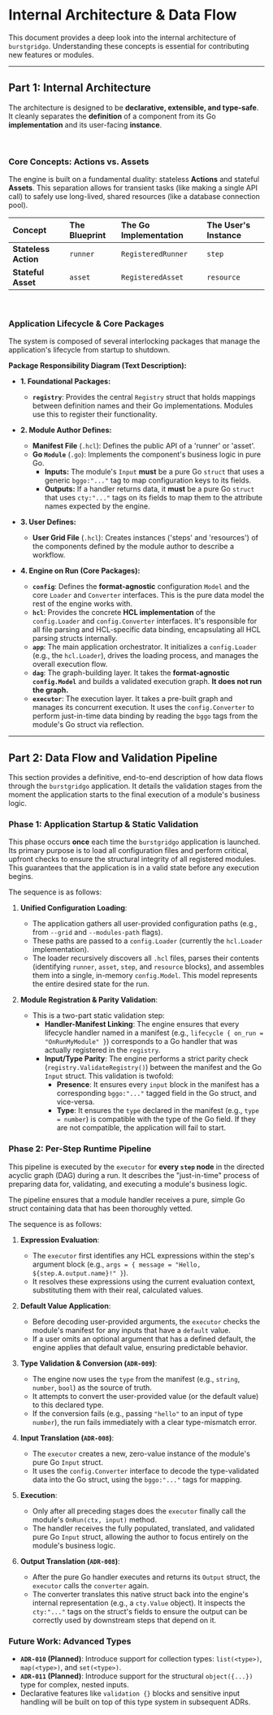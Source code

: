 # Internal Architecture & Data Flow

This document provides a deep look into the internal architecture of `burstgridgo`. Understanding these concepts is essential for contributing new features or modules.

---

## Part 1: Internal Architecture

The architecture is designed to be **declarative, extensible, and type-safe**. It cleanly separates the **definition** of a component from its Go **implementation** and its user-facing **instance**.

<br>

### Core Concepts: Actions vs. Assets

The engine is built on a fundamental duality: stateless **Actions** and stateful **Assets**. This separation allows for transient tasks (like making a single API call) to safely use long-lived, shared resources (like a database connection pool).

| Concept          | The Blueprint      | The Go Implementation | The User's Instance |
| :--------------- | :----------------- | :-------------------- | :------------------ |
| **Stateless Action** | `runner`           | `RegisteredRunner`    | `step`              |
| **Stateful Asset** | `asset`            | `RegisteredAsset`     | `resource`          |

<br>

### Application Lifecycle & Core Packages

The system is composed of several interlocking packages that manage the application's lifecycle from startup to shutdown.

**Package Responsibility Diagram (Text Description):**

* **1. Foundational Packages:**
    * **`registry`**: Provides the central `Registry` struct that holds mappings between definition names and their Go implementations. Modules use this to register their functionality.

* **2. Module Author Defines:**
    * **Manifest File** (`.hcl`): Defines the public API of a 'runner' or 'asset'.
    * **Go `Module`** (`.go`): Implements the component's business logic in pure Go.
        * **Inputs:** The module's `Input` **must** be a pure Go `struct` that uses a generic `bggo:"..."` tag to map configuration keys to its fields.
        * **Outputs:** If a handler returns data, it **must** be a pure Go `struct` that uses `cty:"..."` tags on its fields to map them to the attribute names expected by the engine.

* **3. User Defines:**
    * **User Grid File** (`.hcl`): Creates instances ('steps' and 'resources') of the components defined by the module author to describe a workflow.

* **4. Engine on Run (Core Packages):**
    * **`config`**: Defines the **format-agnostic** configuration `Model` and the core `Loader` and `Converter` interfaces. This is the pure data model the rest of the engine works with.
    * **`hcl`**: Provides the concrete **HCL implementation** of the `config.Loader` and `config.Converter` interfaces. It's responsible for all file parsing and HCL-specific data binding, encapsulating all HCL parsing structs internally.
    * **`app`**: The main application orchestrator. It initializes a `config.Loader` (e.g., the `hcl.Loader`), drives the loading process, and manages the overall execution flow.
    * **`dag`**: The graph-building layer. It takes the **format-agnostic `config.Model`** and builds a validated execution graph. **It does not run the graph.**
    * **`executor`**: The execution layer. It takes a pre-built graph and manages its concurrent execution. It uses the `config.Converter` to perform just-in-time data binding by reading the `bggo` tags from the module's Go struct via reflection.

---

## Part 2: Data Flow and Validation Pipeline

This section provides a definitive, end-to-end description of how data flows through the `burstgridgo` application. It details the validation stages from the moment the application starts to the final execution of a module's business logic.

### Phase 1: Application Startup & Static Validation

This phase occurs **once** each time the `burstgridgo` application is launched. Its primary purpose is to load all configuration files and perform critical, upfront checks to ensure the structural integrity of all registered modules. This guarantees that the application is in a valid state before any execution begins.

The sequence is as follows:

1.  **Unified Configuration Loading**:
    * The application gathers all user-provided configuration paths (e.g., from `--grid` and `--modules-path` flags).
    * These paths are passed to a `config.Loader` (currently the `hcl.Loader` implementation).
    * The loader recursively discovers all `.hcl` files, parses their contents (identifying `runner`, `asset`, `step`, and `resource` blocks), and assembles them into a single, in-memory `config.Model`. This model represents the entire desired state for the run.

2.  **Module Registration & Parity Validation**:
    * This is a two-part static validation step:
      * **Handler-Manifest Linking**: The engine ensures that every lifecycle handler named in a manifest (e.g., `lifecycle { on_run = "OnRunMyModule" }`) corresponds to a Go handler that was actually registered in the `registry`.
      * **Input/Type Parity**: The engine performs a strict parity check (`registry.ValidateRegistry()`) between the manifest and the Go `Input` struct. This validation is twofold:
        * **Presence**: It ensures every `input` block in the manifest has a corresponding `bggo:"..."` tagged field in the Go struct, and vice-versa.
        * **Type**: It ensures the `type` declared in the manifest (e.g., `type = number`) is compatible with the type of the Go field. If they are not compatible, the application will fail to start.

### Phase 2: Per-Step Runtime Pipeline

This pipeline is executed by the `executor` for **every `step` node** in the directed acyclic graph (DAG) during a run. It describes the "just-in-time" process of preparing data for, validating, and executing a module's business logic.

The pipeline ensures that a module handler receives a pure, simple Go struct containing data that has been thoroughly vetted.

The sequence is as follows:

1.  **Expression Evaluation**:
    * The `executor` first identifies any HCL expressions within the step's argument block (e.g., `args = { message = "Hello, ${step.A.output.name}!" }`).
    * It resolves these expressions using the current evaluation context, substituting them with their real, calculated values.

2.  **Default Value Application**:
    * Before decoding user-provided arguments, the `executor` checks the module's manifest for any inputs that have a `default` value.
    * If a user omits an optional argument that has a defined default, the engine applies that default value, ensuring predictable behavior.

3.  **Type Validation & Conversion (`ADR-009`)**:
    * The engine now uses the `type` from the manifest (e.g., `string`, `number`, `bool`) as the source of truth.
    * It attempts to convert the user-provided value (or the default value) to this declared type.
    * If the conversion fails (e.g., passing `"hello"` to an input of type `number`), the run fails immediately with a clear type-mismatch error.

4.  **Input Translation (`ADR-008`)**:
    * The `executor` creates a new, zero-value instance of the module's pure Go `Input` struct.
    * It uses the `config.Converter` interface to decode the type-validated data into the Go struct, using the `bggo:"..."` tags for mapping.

5.  **Execution**:
    * Only after all preceding stages does the `executor` finally call the module's `OnRun(ctx, input)` method.
    * The handler receives the fully populated, translated, and validated pure Go `Input` struct, allowing the author to focus entirely on the module's business logic.

6.  **Output Translation (`ADR-008`)**:
    * After the pure Go handler executes and returns its `Output` struct, the `executor` calls the `converter` again.
    * The converter translates this native struct back into the engine's internal representation (e.g., a `cty.Value` object). It inspects the `cty:"..."` tags on the struct's fields to ensure the output can be correctly used by downstream steps that depend on it.

### Future Work: Advanced Types
* **`ADR-010` (Planned)**: Introduce support for collection types: `list(<type>)`, `map(<type>)`, and `set(<type>)`.
* **`ADR-011` (Planned)**: Introduce support for the structural `object({...})` type for complex, nested inputs.
* Declarative features like `validation {}` blocks and sensitive input handling will be built on top of this type system in subsequent ADRs.